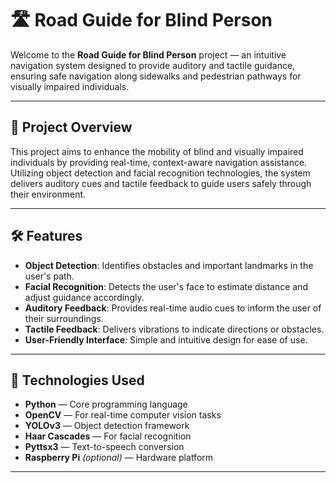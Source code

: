 # 🛣️ Road Guide for Blind Person

Welcome to the **Road Guide for Blind Person** project — an intuitive navigation system designed to provide auditory and tactile guidance, ensuring safe navigation along sidewalks and pedestrian pathways for visually impaired individuals.

---

## 🚀 Project Overview

This project aims to enhance the mobility of blind and visually impaired individuals by providing real-time, context-aware navigation assistance. Utilizing object detection and facial recognition technologies, the system delivers auditory cues and tactile feedback to guide users safely through their environment.

---

## 🛠️ Features

- **Object Detection**: Identifies obstacles and important landmarks in the user's path.  
- **Facial Recognition**: Detects the user's face to estimate distance and adjust guidance accordingly.  
- **Auditory Feedback**: Provides real-time audio cues to inform the user of their surroundings.  
- **Tactile Feedback**: Delivers vibrations to indicate directions or obstacles.  
- **User-Friendly Interface**: Simple and intuitive design for ease of use.

---

## 🔧 Technologies Used

- **Python** — Core programming language  
- **OpenCV** — For real-time computer vision tasks  
- **YOLOv3** — Object detection framework  
- **Haar Cascades** — For facial recognition  
- **Pyttsx3** — Text-to-speech conversion  
- **Raspberry Pi** *(optional)* — Hardware platform

---
